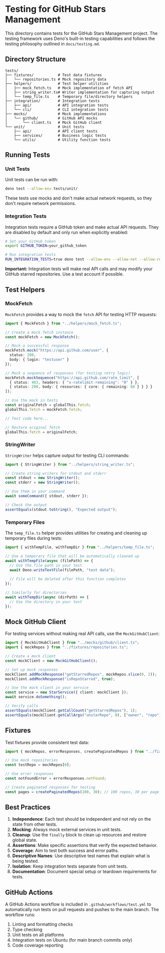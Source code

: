 # Testing for GitHub Stars Management

This directory contains tests for the GitHub Stars Management project. The testing framework uses Deno's built-in testing capabilities and follows the testing philosophy outlined in `docs/testing.md`.

## Directory Structure

```
tests/
├── fixtures/           # Test data fixtures
│   └── repositories.ts # Mock repository data
├── helpers/            # Test helper utilities
│   ├── mock_fetch.ts   # Mock implementation of fetch API
│   ├── string_writer.ts# Writer implementation for capturing output
│   └── temp_file.ts    # Temporary file/directory helpers
├── integration/        # Integration tests
│   ├── api/            # API integration tests
│   └── cli/            # CLI integration tests
├── mocks/              # Mock implementations
│   └── github/         # GitHub API mocks
│       └── client.ts   # Mock GitHub client
└── unit/               # Unit tests
    ├── api/            # API client tests
    ├── services/       # Business logic tests
    └── utils/          # Utility function tests
```

## Running Tests

### Unit Tests

Unit tests can be run with:

```bash
deno test --allow-env tests/unit/
```

These tests use mocks and don't make actual network requests, so they don't require network permissions.

### Integration Tests

Integration tests require a GitHub token and make actual API requests. They are disabled by default and only run when explicitly enabled:

```bash
# Set your GitHub token
export GITHUB_TOKEN=your_github_token

# Run integration tests
RUN_INTEGRATION_TESTS=true deno test --allow-env --allow-net --allow-read --allow-write tests/integration/
```

**Important:** Integration tests will make real API calls and may modify your GitHub starred repositories. Use a test account if possible.

## Test Helpers

### MockFetch

`MockFetch` provides a way to mock the `fetch` API for testing HTTP requests:

```typescript
import { MockFetch } from "../helpers/mock_fetch.ts";

// Create a mock fetch instance
const mockFetch = new MockFetch();

// Mock a successful response
mockFetch.mock("https://api.github.com/user", {
  status: 200,
  body: { login: "testuser" }
});

// Mock a sequence of responses (for testing retry logic)
mockFetch.mockSequence("https://api.github.com/rate_limit", [
  { status: 403, headers: { "x-ratelimit-remaining": "0" } },
  { status: 200, body: { resources: { core: { remaining: 60 } } } }
]);

// Use the mock in tests
const originalFetch = globalThis.fetch;
globalThis.fetch = mockFetch.fetch;

// Test code here...

// Restore original fetch
globalThis.fetch = originalFetch;
```

### StringWriter

`StringWriter` helps capture output for testing CLI commands:

```typescript
import { StringWriter } from "../helpers/string_writer.ts";

// Create string writers for stdout and stderr
const stdout = new StringWriter();
const stderr = new StringWriter();

// Use them in your command
await someCommand({ stdout, stderr });

// Check the output
assertEquals(stdout.toString(), "Expected output");
```

### Temporary Files

The `temp_file.ts` helper provides utilities for creating and cleaning up temporary files during tests:

```typescript
import { withTempFile, withTempDir } from "../helpers/temp_file.ts";

// Use a temporary file that will be automatically cleaned up
await withTempFile(async (filePath) => {
  // Use the file path in your test
  await Deno.writeTextFile(filePath, "test data");
  
  // File will be deleted after this function completes
});

// Similarly for directories
await withTempDir(async (dirPath) => {
  // Use the directory in your test
});
```

## Mock GitHub Client

For testing services without making real API calls, use the `MockGitHubClient`:

```typescript
import { MockGitHubClient } from "../mocks/github/client.ts";
import { mockRepos } from "../fixtures/repositories.ts";

// Create a mock client
const mockClient = new MockGitHubClient();

// Set up mock responses
mockClient.addMockResponse("getStarredRepos", mockRepos.slice(0, 2));
mockClient.addMockResponse("isRepoStarred", true);

// Use the mock client in your service
const service = new StarService({ client: mockClient });
await service.doSomething();

// Verify calls
assertEquals(mockClient.getCallCount("getStarredRepos"), 1);
assertEquals(mockClient.getCallArgs("unstarRepo", 0), ["owner", "repo"]);
```

## Fixtures

Test fixtures provide consistent test data:

```typescript
import { mockRepos, errorResponses, createPaginatedRepos } from "../fixtures/repositories.ts";

// Use mock repositories
const testRepo = mockRepos[0];

// Use error responses
const notFoundError = errorResponses.notFound;

// Create paginated responses for testing
const pages = createPaginatedRepos(100, 30); // 100 repos, 30 per page
```

## Best Practices

1. **Independence**: Each test should be independent and not rely on the state from other tests.
2. **Mocking**: Always mock external services in unit tests.
3. **Cleanup**: Use the `finally` block to clean up resources and restore global state.
4. **Assertions**: Make specific assertions that verify the expected behavior.
5. **Coverage**: Aim to test both success and error paths.
6. **Descriptive Names**: Use descriptive test names that explain what is being tested.
7. **Isolation**: Keep integration tests separate from unit tests.
8. **Documentation**: Document special setup or teardown requirements for tests.

## GitHub Actions

A GitHub Actions workflow is included in `.github/workflows/test.yml` to automatically run tests on pull requests and pushes to the main branch. The workflow runs:

1. Linting and formatting checks
2. Type checking
3. Unit tests on all platforms
4. Integration tests on Ubuntu (for main branch commits only)
5. Code coverage reporting